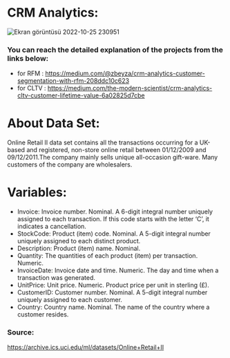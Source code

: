 # CRM Analytics:

![Ekran görüntüsü 2022-10-25 230951](https://user-images.githubusercontent.com/81737980/202547222-cea65c8f-11bc-4877-b721-87ed54dc1126.jpg)

### You can reach the detailed explanation of the projects from the links below:
* for RFM : https://medium.com/@zbeyza/crm-analytics-customer-segmentation-with-rfm-208ddc10c623
* for CLTV : https://medium.com/the-modern-scientist/crm-analytics-cltv-customer-lifetime-value-6a02825d7cbe

# About Data Set:
Online Retail II data set contains all the transactions occurring for a UK-based and registered, non-store online retail between 01/12/2009 and 09/12/2011.The company mainly sells unique all-occasion gift-ware. Many customers of the company are wholesalers.

# Variables:
- Invoice: Invoice number. Nominal. A 6-digit integral number uniquely assigned to each transaction. If this code starts with the letter ‘C’, it indicates a cancellation.
- StockCode: Product (item) code. Nominal. A 5-digit integral number uniquely assigned to each distinct product.
- Description: Product (item) name. Nominal.
- Quantity: The quantities of each product (item) per transaction. Numeric.
- InvoiceDate: Invoice date and time. Numeric. The day and time when a transaction was generated.
- UnitPrice: Unit price. Numeric. Product price per unit in sterling (£).
- CustomerID: Customer number. Nominal. A 5-digit integral number uniquely assigned to each customer.
- Country: Country name. Nominal. The name of the country where a customer resides.


### Source: 
https://archive.ics.uci.edu/ml/datasets/Online+Retail+II
